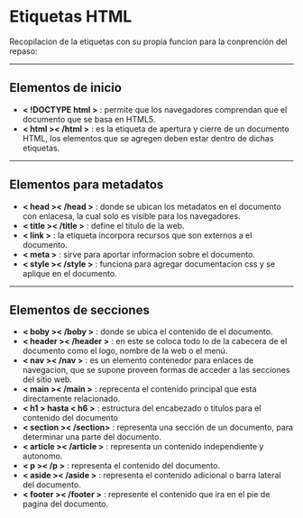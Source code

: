 # Etiquetas HTML
 Recopilacion de la etiquetas con su propia funcion para la conprención del repaso:
 
***
## Elementos de inicio
*  **< !DOCTYPE html >**  :  permite que los navegadores comprendan que el documento que se basa en HTML5.
*  **< html >< /html >** : es la etiqueta de apertura y cierre de un documento HTML, los elementos que se agregen deben estar dentro de dichas etiquetas.

***
## Elementos para metadatos
* **< head >< /head >** : donde se ubican los metadatos en el documento con enlacesa, la cual solo es visible para los navegadores.
* **< title >< /title >** : define el titulo de la web.
* **< link >** : la etiqueta incorpora recursos que son externos a el documento.
* **< meta >** : sirve para aportar informacion sobre el documento.
* **< style >< /style >** : funciona para agregar documentacion css y se aplique en el documento.

***
## Elementos de secciones
* **< boby >< /boby >** : donde se ubica el contenido de el documento.
* **< header >< /header >** : en este se coloca todo lo de la cabecera de el documento como el logo, nombre de la web o el menú.
* **< nav >< /nav >** :  es un elemento contenedor para enlaces de navegacion, que se supone proveen formas de acceder a las secciones del sitio web.
* **< main >< /main >** : reprecenta el contenido principal  que esta directamente relacionado.
* **< h1 > hasta < h6 >** : estructura del encabezado o titulos para el contenido del documento
* **< section >< /section>** : representa una sección de un documento, para determinar una parte del documento.
* **< article >< /article >** : representa un contenido independiente y autonomo.
* **< p >< /p >** : representa el contenido del documento.
* **< aside >< /aside >** : representa el contenido adicional o barra lateral del documento.
* **< footer >< /footer >** : represente el contenido que ira en el pie de pagina del documento.
















